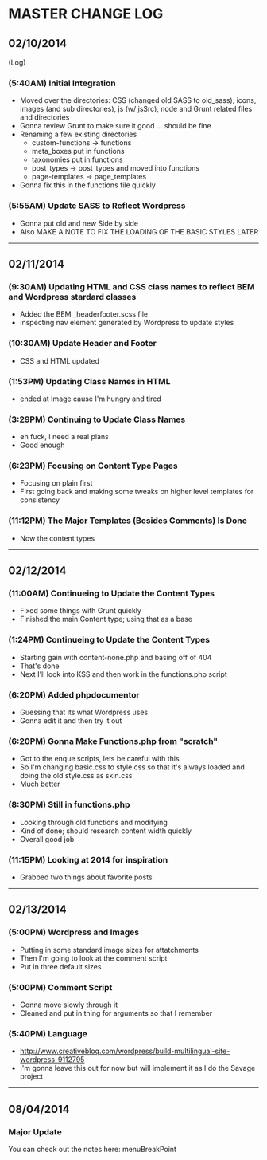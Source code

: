 # MASTER CHANGE LOG #

## 02/10/2014 ##

(Log)

### (5:40AM) Initial Integration ###
- Moved over the directories: CSS (changed old SASS to old_sass), icons, images (and sub directories), js (w/ jsSrc), node and Grunt related files and directories
- Gonna review Grunt to make sure it good ... should be fine
- Renaming a few existing directories
	- custom-functions -> functions
	- meta_boxes put in functions
	- taxonomies put in functions
	- post_types -> post_types and moved into functions
	- page-templates -> page_templates
- Gonna fix this in the functions file quickly

### (5:55AM) Update SASS to Reflect Wordpress ###
- Gonna put old and new Side by side
- Also MAKE A NOTE TO FIX THE LOADING OF THE BASIC STYLES LATER

************

## 02/11/2014 ##

### (9:30AM) Updating HTML and CSS class names to reflect BEM and Wordpress stardard classes ###
- Added the BEM _headerfooter.scss file
- inspecting nav element generated by Wordpress to update styles

### (10:30AM) Update Header and Footer ###
- CSS and HTML updated

### (1:53PM) Updating Class Names in HTML ###
- ended at Image cause I'm hungry and tired

### (3:29PM) Continuing to Update Class Names ###
- eh fuck, I need a real plans
- Good enough

### (6:23PM) Focusing on Content Type Pages ###
- Focusing on plain first
- First going back and making some tweaks on higher level templates for consistency

### (11:12PM) The Major Templates (Besides Comments) Is Done ###
- Now the content types

************

## 02/12/2014 ##

### (11:00AM) Continueing to Update the Content Types ###
- Fixed some things with Grunt quickly
- Finished the main Content type; using that as a base

### (1:24PM) Continueing to Update the Content Types ###
- Starting gain with content-none.php and basing off of 404
- That's done
- Next I'll look into KSS and then work in the functions.php script

### (6:20PM) Added phpdocumentor ###
- Guessing that its what Wordpress uses
- Gonna edit it and then try it out

### (6:20PM) Gonna Make Functions.php from "scratch" ###
- Got to the enque scripts, lets be careful with this
- So I'm changing basic.css to style.css so that it's always loaded and doing the old style.css as skin.css
- Much better

### (8:30PM) Still in functions.php ###
- Looking through old functions and modifying
- Kind of done; should research content width quickly
- Overall good job

### (11:15PM) Looking at 2014 for inspiration ###
- Grabbed two things about favorite posts

************

## 02/13/2014 ##

### (5:00PM) Wordpress and Images ###
- Putting in some standard image sizes for attatchments
- Then I'm going to look at the comment script
- Put in three default sizes

### (5:00PM) Comment Script ###
- Gonna move slowly through it
- Cleaned and put in thing for arguments so that I remember

### (5:40PM) Language ###
- http://www.creativebloq.com/wordpress/build-multilingual-site-wordpress-9112795
- I'm gonna leave this out for now but will implement it as I do the Savage project


**********

## 08/04/2014 ##
### Major Update ###
You can check out the notes here: menuBreakPoint
